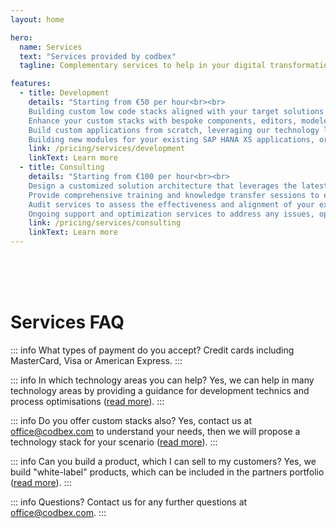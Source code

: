 ```yaml
---
layout: home

hero:
  name: Services
  text: "Services provided by codbex"
  tagline: Complementary services to help in your digital transformation journey.

features:
  - title: Development
    details: "Starting from €50 per hour<br><br>
    Building custom low code stacks aligned with your target solutions and technical requirements<br><br>
    Enhance your custom stacks with bespoke components, editors, modelers, templates, themes, and frameworks tailored to your specific needs<br><br>
    Build custom applications from scratch, leveraging our technology layer to deliver robust and scalable solutions tailored to your business objectives.<br><br>
    Building new modules for your existing SAP HANA XS applications, or migrating them to SAP BTP or public cloud of choice"
    link: /pricing/services/development
    linkText: Learn more
  - title: Consulting
    details: "Starting from €100 per hour<br><br>
    Design a customized solution architecture that leverages the latest technologies and best practices<br><br>
    Provide comprehensive training and knowledge transfer sessions to empower your team with the skills and expertise<br><br>
    Audit services to assess the effectiveness and alignment of your existing projects with your business goals<br><br>
    Ongoing support and optimization services to address any issues, optimize performance, and ensure the long-term success of your digital initiatives"
    link: /pricing/services/consulting
    linkText: Learn more
---
```

<br>
<br>
<br>

# Services FAQ

::: info What types of payment do you accept?
Credit cards including MasterCard, Visa or American Express.
:::

::: info In which technology areas you can help?
Yes, we can help in many technology areas by providing a guidance for development technics and process optimisations ([read more](/pricing/services/consulting)).
:::

::: info Do you offer custom stacks also?
Yes, contact us at office@codbex.com to understand your needs, then we will propose a technology stack for your scenario ([read more](/pricing/services/development)).
:::

::: info Can you build a product, which I can sell to my customers?
Yes, we build "white-label" products, which can be included in the partners portfolio ([read more](/pricing/services/development)).
:::

::: info Questions?
Contact us for any further questions at office@codbex.com.
:::
